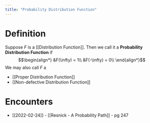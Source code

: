 ```yaml
---
title: "Probability Distribution Function"
---
```


# Definition
Suppose $F$ is a [[Distribution Function]]. Then we call it a **Probability Distribution Function** if
$$\begin{align*}
&F(\infty) = 1\\
&F(-\infty) = 0\\
\end{align*}$$
We may also call $F$ a
- [[Proper Distribution Function]]
- [[Non-defective Distribution Function]]

# Encounters
- [[2022-02-24]] - [[Resnick - A Probability Path]] - pg 247